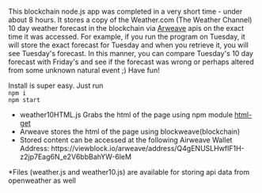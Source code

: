 <html>
<p>
This blockchain node.js app was completed in a very short time - under about 8 hours. It stores a copy of the Weather.com (The Weather Channel) 10 day weather forecast in the blockchain via <a href="https://docs.arweave.org/developers/">Arweave</a> apis on the exact time it was accessed. For example, if you run the program on Tuesday, it will store the exact forecast for Tuesday and when you retrieve it, you will see Tuesday's forecast. In this manner, you can compare Tuesday's 10 day forecast with Friday's and see if the forecast was wrong or perhaps altered from some unknown natural event ;) Have fun!
</p>
  
Install is super easy. Just run
<br/>
      ```npm i```
<br/>
      ```npm start```

<p>
  <ul>
    <li>weather10HTML.js Grabs the html of the page using npm module <a href="https://www.npmjs.com/package/html-get">html-get</a></li>
    <li>Arweave stores the html of the page using blockweave(blockchain)</li>
    <li>Stored content can be accessed at the following Airweave Wallet Address: https://viewblock.io/arweave/address/Q4gENUSLHwfIF1H-z2jp7Eag6N_e2V6bbBahYW-6leM</li>
  </ul>
</p>
</html>

*Files (weather.js and weather10.js) are available for storing api data from openweather as well
